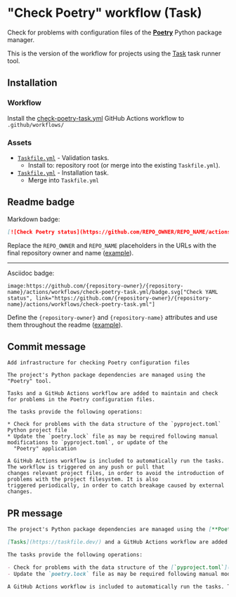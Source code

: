 # "Check Poetry" workflow (Task)

Check for problems with configuration files of the [**Poetry**](https://python-poetry.org/) Python package manager.

This is the version of the workflow for projects using the [Task](https://taskfile.dev/#/) task runner tool.

## Installation

### Workflow

Install the [check-poetry-task.yml](check-poetry-task.yml) GitHub Actions workflow to `.github/workflows/`

### Assets

- [`Taskfile.yml`](assets/check-poetry-task/Taskfile.yml) - Validation tasks.
  - Install to: repository root (or merge into the existing `Taskfile.yml`).
- [`Taskfile.yml`](assets/poetry-task/Taskfile.yml) - Installation task.
  - Merge into `Taskfile.yml`

## Readme badge

Markdown badge:

```markdown
[![Check Poetry status](https://github.com/REPO_OWNER/REPO_NAME/actions/workflows/check-poetry-task.yml/badge.svg)](https://github.com/REPO_OWNER/REPO_NAME/actions/workflows/check-poetry-task.yml)
```

Replace the `REPO_OWNER` and `REPO_NAME` placeholders in the URLs with the final repository owner and name ([example](https://raw.githubusercontent.com/arduino-libraries/ArduinoIoTCloud/master/README.md)).

---

Asciidoc badge:

```adoc
image:https://github.com/{repository-owner}/{repository-name}/actions/workflows/check-poetry-task.yml/badge.svg["Check YAML status", link="https://github.com/{repository-owner}/{repository-name}/actions/workflows/check-poetry-task.yml"]
```

Define the `{repository-owner}` and `{repository-name}` attributes and use them throughout the readme ([example](https://raw.githubusercontent.com/arduino-libraries/WiFiNINA/master/README.adoc)).

## Commit message

```
Add infrastructure for checking Poetry configuration files

The project's Python package dependencies are managed using the "Poetry" tool.

Tasks and a GitHub Actions workflow are added to maintain and check for problems in the Poetry configuration files.

The tasks provide the following operations:

* Check for problems with the data structure of the `pyproject.toml` Python project file
* Update the `poetry.lock` file as may be required following manual modifications to `pyproject.toml`, or update of the
  "Poetry" application

A GitHub Actions workflow is included to automatically run the tasks. The workflow is triggered on any push or pull that
changes relevant project files, in order to avoid the introduction of problems with the project filesystem. It is also
triggered periodically, in order to catch breakage caused by external changes.
```

## PR message

```markdown
The project's Python package dependencies are managed using the [**Poetry**](https://python-poetry.org/) tool.

[Tasks](https://taskfile.dev/) and a GitHub Actions workflow are added to maintain and check for problems in the **Poetry** configuration files.

The tasks provide the following operations:

- Check for problems with the data structure of the [`pyproject.toml`](https://python-poetry.org/docs/pyproject/) Python project file
- Update the `poetry.lock` file as may be required following manual modifications to `pyproject.toml`, or update of the **Poetry** application

A GitHub Actions workflow is included to automatically run the tasks. The workflow is triggered on any push or pull that changes relevant project files, in order to avoid the introduction of problems with the project filesystem. It is also triggered periodically, in order to catch breakage caused by external changes.
```
